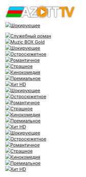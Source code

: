 <head>
<meta charset="utf-8">
<link rel="stylesheet" href="myazott.css" type="text/css" media="all">
<link rel="stylesheet" href="btn.css" type="text/css" media="all">
<meta name="viewport" content="width=1280">
<meta property="og:title" content="Заголовок" />
<meta property="og:description" content="Описание" />
<meta property="og:url" content="http://tr.at.ua" />
<meta property="og:image" content="http://tr.at.ua/_tbkp/azott.png" />
<meta property="og:image:secure_url" content="http://tr.at.ua/_tbkp/azott.png" />
<meta property="og:image:type" content="image/png" />
<meta property="og:image:width" content="400" />
<meta property="og:image:height" content="300" />
<meta property="og:image:alt" content="A shiny red apple with a bite taken out" />

<meta property="og:type" content="website" />


 <meta name="title" content="Заголовок" />
 <meta name="description" content="Описание" />
 <link rel="image_src" href="http://tr.at.ua/_tbkp/azott.png" />


</head>








<body>

 <header>
 <div id="header">
 <div id="head-t">
 <div class="wrapper">
 <div class="head-l">
 <div id="site-logo"><span class="site-l"><span class="site-d"><!-- <logo> --><a href="http://tr.at.ua/"><img src="head-l.png" width="240px" align="left" border="0"></a><!-- </logo> --></span></span></div>
</div>

<div id="soc-box5" style="float: right;">
<a a="" title="ВКонтакте" href="http://tr.at.ua/" class="button5" vk="" awesome="" data-vk=""></a>&nbsp;&nbsp;
<a a="" title="Телеграм " href="http://tr.at.ua/" class="button5" tw="" awesome="" data-te=""></a>&nbsp;&nbsp;
<a a="" title="WhatsApp " href="http://tr.at.ua/" class="button5" wa="" awesome="" data-wa=""></a>&nbsp;&nbsp;
</div> 
 
<div class="clr"></div>
</div>
</div>
</div>
</header>







<div id="casing">
<div id="cas-bg">
<div class="wrapper">
<div id="cont-box">
<section class="module-index">
<body>

<a href="http://tr.at.ua/player/00.html?file=http://hls.goodgame.ru/manifest/180960_master.m3u8&poster=0001.png"><div class="btn" title="Шокирующее HD"><img src="http://tv.ontivi.net/img/shokirujuschee.png"><span>Шокирующее</span>
 
</div></a><a href="http://tr.at.ua/player/00.html?file=https://m.youtube.com/watch?v=hR-1QGMK75c"><div class="btn" title="Служебный роман"><img src="http://tv.ontivi.net/img/ostrosjuzhetnoe.png"><span>Служебный роман</span>
 
</div></a><a href="http://tr.at.ua/player/00.html?file=http://185.161.224.210/dash/A1_SD.ism/playlist.mpd"><div class="btn" title="Muzic BOX Gold"><img src="http://tv.ontivi.net/img/romantichnoe.png"><span>Muzic BOX Gold</span>



</div></a><a href="http://tr.at.ua/player/00.html?file=http://50.7.231.221:8081/169/index.m3u8?wmsAuthSign=1631139638p001i232i481i39Scf3f6ec3a51ef45629a7b45fe6e3c5cc"><div class="btn" title="Шокирующее HD"><img src="http://tv.ontivi.net/img/shokirujuschee.png"><span>Шокирующее</span>
 
</div></a><a href="http://tr.at.ua/player/00.html?file=http://50.7.161.18:8081/578/index.m3u8?wmsAuthSign=1631139434p001i232i481i39S9f41f990cf7224fecfe428e2f28de9cb"><div class="btn" title="Остросюжетное HD"><img src="http://tv.ontivi.net/img/ostrosjuzhetnoe.png"><span>Остросюжетное</span>
 
</div></a><a href="http://tr.at.ua/player/00.html?file=https://okkotv-live.cdnvideo.ru/channel/VIP_Serial_HD/480p.m3u8&poster=http://tr.at.ua/_tbkp/bg000.png"><div class="btn" title="Романтичное HD"><img src="http://tv.ontivi.net/img/romantichnoe.png"><span>Романтичное</span>





</div></a><a href="https://filmix.beer/filmi/kriminaly/149752-kruella-2021.html"><div class="btn" title="Страшное HD"><img src="http://tv.ontivi.net/img/strashnoe-hd.png"><span>Страшное</span>
 
</div></a><a href="http://tr.at.ua/player/00.html?file=https://youtube.com/watch?v=0Th7a3HW_XI?annotations=0"><div class="btn" title="Кинокомедийное HD"><img src="http://tv.ontivi.net/img/komedijnoe-hd.png"><span>Кинокомедия</span>
 
</div></a><a href="https://www.youtube.com/watch?v=EvxqdTPQhuU&list=PLLPYGM6RziYTHE9CGwj63gb2G6jRe2uaY&index=2"><div class="btn" title="Премиальное HD"><img src="http://tv.ontivi.net/img/premialnoe-hd.png"><span>Премиальное</span>
 
</div></a><a href="http://tr.at.ua/player/00.html?file=http://a0576334.xsph.ru/you/new/getvideo.php?videoid=hR-1QGMK75c"><div class="btn" title="Хит HD"><img src="http://tv.ontivi.net/img/xit-hd.png"><span>Хит HD</span>







</div></a><a href="chrome-extension://eakbgmilmeahigbadojemadijfgamfdi/player.html?streams=http%3A%2F%2Fs5.cdntv.online%2Flow%2F9mlxywika2%2F14.m3u8&secondLoad=1"><div class="btn" title="Шокирующее HD"><img src="http://tv.ontivi.net/img/shokirujuschee.png"><span>Шокирующее</span>
 




</div></a><a href="http://tr.at.ua/player/00.html?file=http://mhd.iptv2022.com/p/ow8uOI9jEMr5p_1aUo50Og,1630911262/streaming/blokbaster/324//vh1w/playlist.m3u8"><div class="btn" title="Остросюжетное HD"><img src="http://tv.ontivi.net/img/ostrosjuzhetnoe0.png"><span>Остросюжетное</span>
 
</div></a><a href="http://tv.ontivi.net/open?kes=adefb6fc4c2387329fadd6567b396727FF505"><div class="btn" title="Романтичное HD"><img src="http://tv.ontivi.net/img/romantichnoe.png"><span>Романтичное</span>
 
</div></a><a href="http://tv.ontivi.net/open?kes=32dda74be933ccf3b23129ff7051718eFF216"><div class="btn" title="Страшное HD"><img src="http://tv.ontivi.net/img/strashnoe-hd.png"><span>Страшное</span>
 
</div></a><a href="http://tr.at.ua/player/00.html?file=komediynoe.m3u8&poster=poster.jpg"><div class="btn" title="Кинокомедийное HD"><img src="http://tv.ontivi.net/img/komedijnoe-hd.png"><span>Кинокомедия</span>
 
</div></a><a href="http://tv.ontivi.net/open?kes=718e55158fe54fdef6710f3f004234b0FF134"><div class="btn" title="Премиальное HD"><img src="http://tv.ontivi.net/img/premialnoe-hd.png"><span>Премиальное</span>
 
</div></a><a href="http://tv.ontivi.net/open?kes=900c2bfb2a7278e97f21bdeab0c92b32FF219"><div class="btn" title="Хит HD"><img src="http://tv.ontivi.net/img/xit-hd.png"><span>Хит HD</span>

</div></a><a href="chrome-extension://eakbgmilmeahigbadojemadijfgamfdi/player.html?streams=http%3A%2F%2Fs5.cdntv.online%2Flow%2F9mlxywika2%2F14.m3u8&secondLoad=1"><div class="btn" title="Шокирующее HD"><img src="http://tv.ontivi.net/img/shokirujuschee.png"><span>Шокирующее</span>
 
</div></a><a href="http://tv.ontivi.net/open?kes=76a718210c5aa5a3218ef2c4cbcaea4dFF578"><div class="btn" title="Остросюжетное HD"><img src="http://tv.ontivi.net/img/ostrosjuzhetnoe.png"><span>Остросюжетное</span>
 
</div></a><a href="http://tv.ontivi.net/open?kes=adefb6fc4c2387329fadd6567b396727FF505"><div class="btn" title="Романтичное HD"><img src="http://tv.ontivi.net/img/romantichnoe.png"><span>Романтичное</span>
 
</div></a><a href="http://tv.ontivi.net/open?kes=32dda74be933ccf3b23129ff7051718eFF216"><div class="btn" title="Страшное HD"><img src="http://tv.ontivi.net/img/strashnoe-hd.png"><span>Страшное</span>
 
</div></a><a href="http://tv.ontivi.net/open?kes=f64907dce4c125077e4c0dd7108ce9cbFF170"><div class="btn" title="Кинокомедийное HD"><img src="http://tv.ontivi.net/img/komedijnoe-hd.png"><span>Кинокомедия</span>
 
</div></a><a href="http://tv.ontivi.net/open?kes=718e55158fe54fdef6710f3f004234b0FF134"><div class="btn" title="Премиальное HD"><img src="http://tv.ontivi.net/img/premialnoe-hd.png"><span>Премиальное</span>
 
</div></a><a href="https://t.me/hdrezka"><div class="btn" title="Хит HD"><img src="http://tv.ontivi.net/img/xit-hd0.png"><span>Хит HD</span>
</section>





 <aside>

 </aside>
<div class="clr"></div>

</div>




